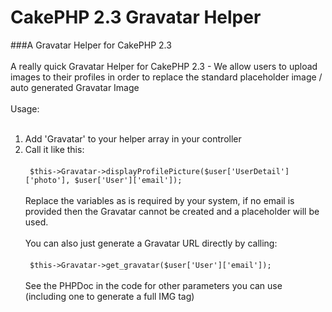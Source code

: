 CakePHP 2.3 Gravatar Helper
=======================

###A Gravatar Helper for CakePHP 2.3
<br><br>
A really quick Gravatar Helper for CakePHP 2.3 - We allow users to upload images to their profiles in order to replace the standard placeholder image / auto generated Gravatar Image
<br><br>
Usage:
<br>
<br>
1) Add 'Gravatar' to your helper array in your controller<br>
2) Call it like this:<br><br>
  ``` $this->Gravatar->displayProfilePicture($user['UserDetail']['photo'], $user['User']['email']);```
  <br><br>
  Replace the variables as is required by your system, if no email is provided then the Gravatar cannot be created and a placeholder will be used.
  <br><br>
  You can also just generate a Gravatar URL directly by calling:
  <br><br>
  ``` $this->Gravatar->get_gravatar($user['User']['email']);```
  <br><br>
  See the PHPDoc in the code for other parameters you can use (including one to generate a full IMG tag)
<br>
